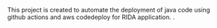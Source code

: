 This project is created to automate the deployment of java code using github actions and aws codedeploy for RIDA application. 
.
